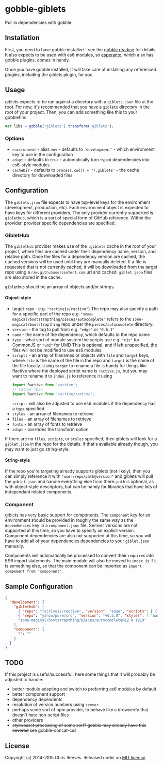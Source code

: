 # gobble-giblets

Pull in dependencies with gobble.

## Installation

First, you need to have gobble installed - see the [gobble readme](https://github.com/gobblejs/gobble) for details. It also expects to be used with es6 modules, so [esperanto](https://github.com/Rich-Harris/esperanto), which also has gobble plugins, comes in handy.

Once you have gobble installed, it will take care of installing any referenced plugins, including the giblets plugin, for you.

## Usage

giblets expects to be run against a directory with a `giblets.json` file at the root. For now, it's recommended that you have a `giblets` directory in the root of your project. Then, you can add something like this to your gobblefile:

```js
var libs = gobble('giblets').transform('giblets');
```

### Options
* `environment` - alias `env` - defaults to `'development'` - which environment key to use in the configuration
* `adapt` - defaults to `true` - automatically turn `type`d dependencies into es6-style modules
* `cacheDir` - defaults to `process.cwd() + '/.giblets'` - the cache directory for downloaded files

## Configuration

The `giblets.json` file expects to have top-level keys for the environment (development, production, etc). Each environment object is expected to have keys for different providers. The only provider currently supported is `giblethub`, which is a sort of special form of GitHub reference. Within the provider, provider specific dependencies are specified.

### GibletHub

The `giblethub` provider makes use of the `.giblets` cache in the root of your project, where files are cached under their dependency name, version, and relative path. Once the files for a dependency version are cached, the cached versions will be used until they are manually deleted. If a file is requested that is not currently cached, it will be downloaded from the target repo using a `raw.githubusercontent.com` url and cached. `giblet.json` files are also stored in the cache.

`giblethub` should be an array of objects and/or strings.

#### Object-style
* target `repo` - e.g. `"ractivejs/ractive"`)
  The repo may also specify a path for a specific part of the repo e.g. `"some-magical/bootstrapthing/pieces/autocomplete"` refers to the `some-magical/bootstrapthing` repo under the `pieces/autocomplete` directory.
* `version` - the tag to pull from e.g. `"edge"` or `"0.6.1"`
* `name` - the name of the dependency, which defaults to the repo name
* `type` - what sort of module system the scripts use e.g. `"cjs"` for CommonJS or `"umd"` for UMD
  This is optional, and if left unspecified, the files will not be modified to use es6 modules.
* `scripts` - an array of filenames or objects with `file` and `target` keys, where `file` is the name of the file in the repo and `target` is the name of the file locally.
  Using `target` to rename a file is handy for things like Ractive where the deployed script name is `ractive.js`, but you may want to rename it to `index.js` to reference it using
  ```js
  import Ractive from 'ractive';
  // rather than
  import Ractive from 'ractive/ractive';
  ```
  `scripts` will also be adjusted to use es6 modules if the dependency has a `type` specified.
* `styles` - an array of filenames to retrieve
* `files` - an array of filenames to retrieve
* `fonts` - an array of fonts to retrieve
* `adapt` - overrides the transform option

If there are no `files`, `scripts`, or `styles` specified, then giblets will look for a `giblet.json` in the repo for the details. If that's available already though, you may want to just go string-style.

#### String-style

If the repo you're targeting already supports giblets (not likely), then you can simply reference it with `"user/repo/path@version"` and giblets will pull the `giblet.json` and handle everything else from there. `path` is optional, as with object-style descriptors, but can be handy for libraries that have lots of independant related components.

### Component

giblets has very basic support for [components](https://github.com/componentjs/component). The `component` key for an environment should be provided in roughly the same way as the `dependencies` key in a `component.json` file. Semver versions are not supported at this time, so you have to specify an explicit version. Component dependencies are also not supported at this time, so you will have to add all of your dependencies dependencies to your `giblet.json` manually.

Components will automatically be processed to convert their `require`s into ES6 import statements. The main module will also be moved to `index.js` if it is something else, so that the component can be imported as `import component from 'component'`.

## Sample Configuration

```json
{
  "development": {
    "giblethub": [
      { "repo": "ractivejs/ractive", "version": "edge", "scripts": [ { "file": "ractive.js", "target": "index.js" } ], "type": "umd" },
      { "repo": "yahoo/pure/src", "version": "v0.5.0", "styles": [ "base/css/base.css", "grids/css/grids-core.css" ] },
      "some-magical/bootstrapthing/pieces/autocomplete@12.0.1919"
    ],
    "component": {
      "": ""
    }
  }
}
```

## TODO

If this project is useful/successful, here some things that it will probably be adjusted to handle:

* better module adapting and switch to preferring es6 modules by default
* better component support
* dependency dependents
* resolution of version numbers using `semver`
* perhaps some sort of npm provider, to behave like a browserify that doesn't hate non-script files
* other providers
* ~~style/asset processing of some sort? gobble may already have this covered~~ see gobble-concat-css

## License

Copyright (c) 2014-2015 Chris Reeves. Released under an [MIT license](https://github.com/evs-chris/gobble-giblets/blob/master/LICENSE.md).
